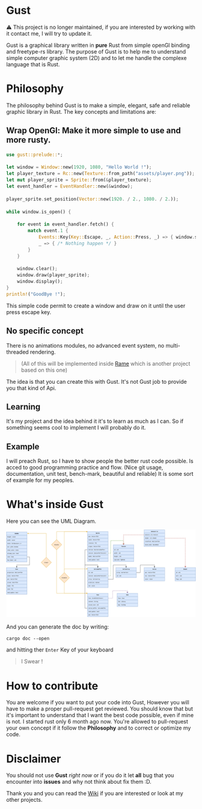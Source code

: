 # Gust

:warning: This project is no longer maintained, if you are interested by working with it contact me, I will try to update it.

Gust is a graphical library written in **pure** Rust from simple openGl binding and freetype-rs library.
The purpose of Gust is to help me to understand simple computer graphic system (2D) and to let me handle the complexe language that is Rust.

# Philosophy
The philosophy behind Gust is to make a simple, elegant, safe and reliable graphic library in Rust.
The key concepts and limitations are:

## Wrap OpenGl: Make it more simple to use and more rusty.

```Rust
use gust::prelude::*;

let window = Window::new(1920, 1080, "Hello World !");
let player_texture = Rc::new(Texture::from_path("assets/player.png"));
let mut player_sprite = Sprite::from(&player_texture);
let event_handler = EventHandler::new(&window);

player_sprite.set_position(Vector::new(1920. / 2., 1080. / 2.));

while window.is_open() {

    for event in event_handler.fetch() {
        match event.1 {
            Events::Key(Key::Escape, _, Action::Press, _) => { window.should_close() },
            _ => { /* Nothing happen */ }
        }
    }

    window.clear();
    window.draw(player_sprite);
    window.display();
}
println!("GoodBye !");
```

This simple code permit to create a window and draw on it until the user press escape key.

## No specific concept
There is no animations modules, no advanced event system, no multi-threaded rendering.

> (All of this will be implemented inside [Rame](http://github.com) which is another project based on this one)

The idea is that you can create this with Gust. It's not Gust job to provide you that kind of Api.

## Learning
It's my project and the idea behind it it's to learn as much as I can. So if something seems cool to implement I will probably do it.

## Example
I will preach Rust, so I have to show people the better rust code possible. Is acced to good programming practice and flow. (Nice git usage, documentation, unit test, bench-mark, beautiful and reliable) It is some sort of example for my peoples.

# What's inside Gust
Here you can see the UML Diagram.

![Uml Gust](./data/UmlGust.png "Uml Gust")

And you can generate the doc by writing:

    cargo doc --open

and hitting ther `Enter` Key of your keyboard

> I Swear !

# How to contribute

You are welcome if you want to put your code into Gust, However you will have to make a proper pull-request get reviewed.
You should know that but it's important to understand that I want the best code possible, even if mine is not. I started rust only 6 month ago now.
You're allowed to pull-request your own concept if it follow the **Philosophy** and to correct or optimize my code. 

# Disclaimer

You should not use **Gust** *right now* or if you do it let **all** bug that you encounter into **issues** and why not think about fix them :D.

Thank you and you can read the [Wiki](https://github.com/Afourcat/Gust/wiki) if you are interested or look at my other projects.
